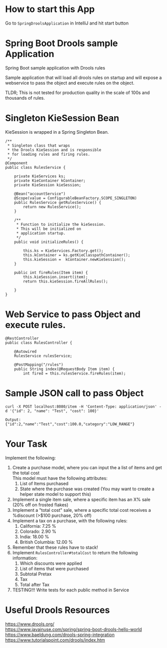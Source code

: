 # How to start this App
Go to `SpringDroolsApplication` in IntelliJ and hit start button
	
# Spring Boot Drools sample Application
Spring Boot sample application with Drools rules

Sample application that will load all drools rules on startup
and will expose a webservice to pass the object and execute
rules on the object.

TLDR; This is not tested for production quality in the scale of 100s and thousands of rules.

# Singleton KieSession Bean
KieSession is wrapped in a Spring Singleton Bean.
```
/**
 * Singleton class that wraps
 * the Drools KieSession and is responsible
 * for loading rules and firing rules.
 */
@Component
public class RulesService {

    private KieServices ks;
    private KieContainer kContainer;
    private KieSession kieSession;

    @Bean("accountService")
    @Scope(value = ConfigurableBeanFactory.SCOPE_SINGLETON)
    public RulesService getRulesService() {
        return new RulesService();
    }

    /**
     * Function to initialize the kieSession.
     * This will be initialized on
     * application startup.
     */
    public void initializeRules() {

        this.ks = KieServices.Factory.get();
        this.kContainer = ks.getKieClasspathContainer();
        this.kieSession =  kContainer.newKieSession();
    }

    public int fireRules(Item item) {
        this.kieSession.insert(item);
        return this.kieSession.fireAllRules();

    }
}
```

# Web Service to pass Object and execute rules.
```
@RestController
public class RulesController {

    @Autowired
    RulesService rulesService;

    @PostMapping("/rules")
    public String index(@RequestBody Item item) {
        int fired = this.rulesService.fireRules(item);
```
# Sample JSON call to pass Object
```
curl -X POST localhost:8080/item -H 'Content-Type: application/json' -d '{"id": 2, "name": "Test", "cost": 100}'

Output:
{"id":2,"name":"Test","cost":100.0,"category":"LOW_RANGE"}
```

# Your Task
Implement the following:    
1. Create a purchase model, where you can input the a list of items and get the total cost  
	This model must have the following attributes:  
	1. List of Items purchased  
	2. State where the purchase was created (You may want to create a helper state model to support this)  
2. Implement a single item sale, where a specific item has an X% sale (20% off on frosted flakes)  
3. Implement a "total cost" sale, where a specific total cost receives a %discount (>$100 purchase, 20% off)  
3. Implement a tax on a purchase, with the following rules:  
	1. California: 7.25 %  
	2. Colorado: 2.90 %  
	3. India: 18.00 %  
	4. British Columbia: 12.00 %  
4. Remember that these rules have to stack!  
5. Implement `RulesController#totalCost` to return the following information:  
	1. Which discounts were applied  
	2. List of items that were purchased  
	3. Subtotal Pretax  
	4. Tax  
	5. Total after Tax  
6. TESTING!!! Write tests for each public method in Service
	
	
# Useful Drools Resources
https://www.drools.org/  
https://www.javainuse.com/spring/spring-boot-drools-hello-world  
https://www.baeldung.com/drools-spring-integration  
https://www.tutorialspoint.com/drools/index.htm  
